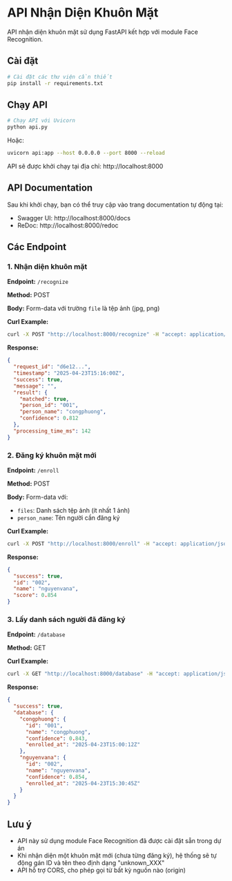 # API Nhận Diện Khuôn Mặt

API nhận diện khuôn mặt sử dụng FastAPI kết hợp với module Face Recognition.

## Cài đặt

```bash
# Cài đặt các thư viện cần thiết
pip install -r requirements.txt
```

## Chạy API

```bash
# Chạy API với Uvicorn
python api.py
```

Hoặc:

```bash
uvicorn api:app --host 0.0.0.0 --port 8000 --reload
```

API sẽ được khởi chạy tại địa chỉ: http://localhost:8000

## API Documentation

Sau khi khởi chạy, bạn có thể truy cập vào trang documentation tự động tại:
- Swagger UI: http://localhost:8000/docs
- ReDoc: http://localhost:8000/redoc

## Các Endpoint

### 1. Nhận diện khuôn mặt

**Endpoint:** `/recognize`

**Method:** POST

**Body:** Form-data với trường `file` là tệp ảnh (jpg, png)

**Curl Example:**
```bash
curl -X POST "http://localhost:8000/recognize" -H "accept: application/json" -H "Content-Type: multipart/form-data" -F "file=@path/to/image.jpg"
```

**Response:**
```json
{
  "request_id": "d6e12...",
  "timestamp": "2025-04-23T15:16:00Z",
  "success": true,
  "message": "",
  "result": {
    "matched": true,
    "person_id": "001",
    "person_name": "congphuong",
    "confidence": 0.812
  },
  "processing_time_ms": 142
}
```

### 2. Đăng ký khuôn mặt mới

**Endpoint:** `/enroll`

**Method:** POST

**Body:** Form-data với:
- `files`: Danh sách tệp ảnh (ít nhất 1 ảnh)
- `person_name`: Tên người cần đăng ký

**Curl Example:**
```bash
curl -X POST "http://localhost:8000/enroll" -H "accept: application/json" -H "Content-Type: multipart/form-data" -F "files=@image1.jpg" -F "files=@image2.jpg" -F "person_name=nguyenvana"
```

**Response:**
```json
{
  "success": true,
  "id": "002",
  "name": "nguyenvana",
  "score": 0.854
}
```

### 3. Lấy danh sách người đã đăng ký

**Endpoint:** `/database`

**Method:** GET

**Curl Example:**
```bash
curl -X GET "http://localhost:8000/database" -H "accept: application/json"
```

**Response:**
```json
{
  "success": true,
  "database": {
    "congphuong": {
      "id": "001",
      "name": "congphuong",
      "confidence": 0.843,
      "enrolled_at": "2025-04-23T15:00:12Z"
    },
    "nguyenvana": {
      "id": "002",
      "name": "nguyenvana",
      "confidence": 0.854,
      "enrolled_at": "2025-04-23T15:30:45Z"
    }
  }
}
```

## Lưu ý

- API này sử dụng module Face Recognition đã được cài đặt sẵn trong dự án
- Khi nhận diện một khuôn mặt mới (chưa từng đăng ký), hệ thống sẽ tự động gán ID và tên theo định dạng "unknown_XXX"
- API hỗ trợ CORS, cho phép gọi từ bất kỳ nguồn nào (origin) 